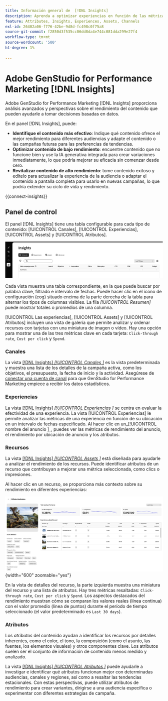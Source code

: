 ```yaml
---
title: Información general de  [!DNL Insights]
description: Aprenda a optimizar experiencias en función de las métricas de rendimiento de contenido en tiempo real.
feature: Attributes, Insights, Experiences, Assets, Channels
exl-id: 26402a06-f776-42be-9d8d-fc498c0f75a8
source-git-commit: f2850d3f535cc06dd8da4e744c081dda299e27f4
workflow-type: tm+mt
source-wordcount: '500'
ht-degree: 1%

---
```


# Adobe GenStudio for Performance Marketing [!DNL Insights]

Adobe GenStudio for Performance Marketing [!DNL Insights] proporciona análisis avanzados y perspectivas sobre el rendimiento del contenido que pueden ayudarle a tomar decisiones basadas en datos.

En el panel [!DNL Insights], puede:

- **Identifique el contenido más efectivo**: Indique qué contenido ofrece el mejor rendimiento para diferentes audiencias y adapte el contenido o las campañas futuras para las preferencias de tendencias.
- **Optimizar contenido de bajo rendimiento**: encuentre contenido que no funcione bien y use la IA generativa integrada para crear variaciones inmediatamente, lo que podría mejorar su eficacia sin comenzar desde cero.
- **Revitalizar contenido de alto rendimiento**: tome contenido exitoso y edítelo para actualizar la experiencia de la audiencia o adaptar el contenido a pantalla completa para usarlo en nuevas campañas, lo que podría extender su ciclo de vida y rendimiento.

{{connect-insights}}

## Panel de control

El panel [!DNL Insights] tiene una tabla configurable para cada tipo de contenido: [!UICONTROL Canales], [!UICONTROL Experiencias], [!UICONTROL Assets] y [!UICONTROL Atributos].

![[!DNL Insights] panel](/help/assets/insights-dashboard.png)

Cada vista muestra una tabla correspondiente, en la que puede buscar por palabra clave, filtrado e intervalo de fechas. Puede hacer clic en el icono de configuración (cog) situado encima de la parte derecha de la tabla para alternar los tipos de columnas visibles. La fila _[!UICONTROL Resumen]_ puede mostrar totales o promedios de una columna.

[!UICONTROL Las experiencias], [!UICONTROL Assets] y [!UICONTROL Atributos] incluyen una vista de galería que permite analizar y ordenar recursos con tarjetas con una miniatura de imagen o vídeo. Hay una opción para mostrar una de las tres métricas clave en cada tarjeta: `Click-through rate`, `Cost per click` y `Spend`.

### Canales

La vista [[!DNL Insights] _[!UICONTROL Canales ]_](channels.md) es la vista predeterminada y muestra una lista de los detalles de la campaña activa, como los objetivos, el presupuesto, la fecha de inicio y la actividad. Asegúrese de [conectar una cuenta de canal](connect-channel.md) para que GenStudio for Performance Marketing empiece a recibir los datos estadísticos.

### Experiencias

La vista [[!DNL Insights] _[!UICONTROL Experiencias ]_](experiences.md) se centra en evaluar la efectividad de una experiencia. La vista [!UICONTROL Experiencias] le permite analizar las métricas de una experiencia en función de su ubicación en un intervalo de fechas especificado. Al hacer clic en un_[!UICONTROL  nombre del anuncio ]_, puedes ver las métricas de rendimiento del anuncio, el rendimiento por ubicación de anuncio y los atributos.

### Recursos

La vista [[!DNL Insights] _[!UICONTROL Assets ]_](assets.md) está diseñada para ayudarle a analizar el rendimiento de los recursos. Puede identificar atributos de un recurso que contribuyan a mejorar una métrica seleccionada, como clics o impresiones.

Al hacer clic en un recurso, se proporciona más contexto sobre su rendimiento en diferentes experiencias:

![Detalles del recurso](/help/assets/insights-asset-details.png){width="600" zoomable="yes"}

En la vista de detalles del recurso, la parte izquierda muestra una miniatura del recurso y una lista de atributos. Hay tres métricas resaltadas: `Click-through rate`, `Cost per click` y `Spend`. Los aspectos destacados del rendimiento muestran cómo se comparan los valores reales (línea continua) con el valor promedio (línea de puntos) durante el período de tiempo seleccionado (el valor predeterminado es `Last 30 days`).

### Atributos

Los _atributos_ del contenido ayudan a identificar los recursos por detalles inherentes, como el color, el tono, la composición (como el asunto, las fuentes, los elementos visuales) y otros componentes clave. Los atributos suelen ser el conjunto de información de contenido menos medido y analizado.

La vista [[!DNL Insights] _[!UICONTROL Atributos ]_](attributes.md) puede ayudarle a investigar e identificar qué atributos funcionan mejor con determinadas audiencias, canales y regiones, así como a resaltar las tendencias estacionales. Con estas perspectivas, puede utilizar atributos de rendimiento para crear variantes, dirigirse a una audiencia específica o experimentar con diferentes estrategias de campaña.
